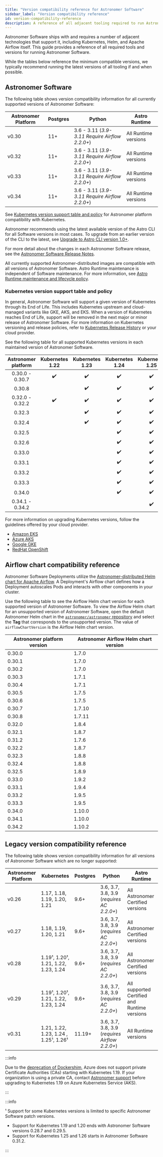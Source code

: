 ```yaml
---
title: "Version compatibility reference for Astronomer Software"
sidebar_label: "Version compatibility reference"
id: version-compatibility-reference
description: A reference of all adjacent tooling required to run Astronomer Software and corresponding version compatibility.
---
```


Astronomer Software ships with and requires a number of adjacent technologies that support it, including Kubernetes, Helm, and Apache Airflow itself. This guide provides a reference of all required tools and versions for running Astronomer Software.

While the tables below reference the minimum compatible versions, we typically recommend running the latest versions of all tooling if and when possible.

## Astronomer Software

<!--- Version-specific -->

The following table shows version compatibility information for all currently supported versions of Astronomer Software:

| Astronomer Platform | Postgres | Python                                         | Astro Runtime        |
| ------------------- | -------- | ---------------------------------------------- | -------------------- |
| v0.30               | 11+      | 3.6 - 3.11 (_3.9-3.11 Require Airflow 2.2.0+_) | All Runtime versions |
| v0.32               | 11+      | 3.6 - 3.11 (_3.9-3.11 Require Airflow 2.2.0+_) | All Runtime versions |
| v0.33               | 11+      | 3.6 - 3.11 (_3.9-3.11 Require Airflow 2.2.0+_) | All Runtime versions |
| v0.34               | 11+      | 3.6 - 3.11 (_3.9-3.11 Require Airflow 2.2.0+_) | All Runtime versions |

See [Kubernetes version support table and policy](#kubernetes-version-support-table-and-policy) for Astronomer platform compatibility with Kubernetes.

Astronomer recommends using the latest available version of the Astro CLI for all Software versions in most cases. To upgrade from an earlier version of the CLI to the latest, see [Upgrade to Astro CLI version 1.0+](upgrade-astro-cli.md).

For more detail about the changes in each Astronomer Software release, see the [Astronomer Software Release Notes](release-notes.md).

All currently supported Astronomer-distributed images are compatible with all versions of Astronomer Software. Astro Runtime maintenance is independent of Software maintenance. For more information, see [Astro Runtime maintenance and lifecycle policy](runtime-version-lifecycle-policy.mdx).

### Kubernetes version support table and policy

In general, Astronomer Software will support a given version of Kubernetes through its End of Life. This includes Kubernetes upstream and cloud-managed variants like GKE, AKS, and EKS. When a version of Kubernetes reaches End of Life, support will be removed in the next major or minor release of Astronomer Software. For more information on Kubernetes versioning and release policies, refer to [Kubernetes Release History](https://kubernetes.io/releases/) or your cloud provider.

See the following table for all supported Kubernetes versions in each maintained version of Astronomer Software.

| Astronomer platform | Kubernetes 1.22 | Kubernetes 1.23 | Kubernetes 1.24 | Kubernetes 1.25 | Kubernetes 1.26 | Kubernetes 1.27 | Kubernetes 1.28 | Kubernetes 1.29 |
| :-----------------: | :-------------: | :-------------: | :-------------: | :-------------: | :-------------: | :-------------: | :-------------: | :-------------: |
|   0.30.0 - 0.30.7   |        ✔️        |        ✔️        |        ✔️        |        ✔️        |        ✔️        |                 |                 |                 |
|       0.30.8        |                 |        ✔️        |        ✔️        |        ✔️        |        ✔️        |        ✔️        |                 |                 |
|   0.32.0 - 0.32.2   |        ✔️        |        ✔️        |        ✔️        |        ✔️        |        ✔️        |        ✔️        |                 |                 |
|       0.32.3        |                 |        ✔️        |        ✔️        |        ✔️        |        ✔️        |        ✔️        |                 |                 |
|       0.32.4        |                 |        ✔️        |        ✔️        |        ✔️        |        ✔️        |        ✔️        |        ✔️        |                 |
|       0.32.5        |                 |                 |        ✔️        |        ✔️        |        ✔️        |        ✔️        |        ✔️        |                 |
|       0.32.6        |                 |                 |        ✔️        |        ✔️        |        ✔️        |        ✔️        |        ✔️        |        ✔️        |
|       0.33.0        |                 |                 |        ✔️        |        ✔️        |        ✔️        |        ✔️        |                 |                 |
|       0.33.1        |                 |                 |        ✔️        |        ✔️        |        ✔️        |        ✔️        |        ✔️        |                 |
|       0.33.2        |                 |                 |        ✔️        |        ✔️        |        ✔️        |        ✔️        |        ✔️        |                 |
|       0.33.3        |                 |                 |        ✔️        |        ✔️        |        ✔️        |        ✔️        |        ✔️        |        ✔️        |
|       0.34.0        |                 |                 |        ✔️        |        ✔️        |        ✔️        |        ✔️        |        ✔️        |                 |
|       0.34.1 - 0.34.2        |                 |                 |                |        ✔️        |        ✔️        |        ✔️        |        ✔️        |        ✔️         |

For more information on upgrading Kubernetes versions, follow the guidelines offered by your cloud provider.

- [Amazon EKS](https://docs.aws.amazon.com/eks/latest/userguide/update-cluster.html)
- [Azure AKS](https://docs.microsoft.com/en-us/azure/aks/upgrade-cluster)
- [Google GKE](https://cloud.google.com/kubernetes-engine/docs/concepts/cluster-upgrades)
- [RedHat OpenShift](https://access.redhat.com/documentation/en-us/openshift_container_platform/4.11/html/updating_clusters/index)

## Airflow chart compatibility reference

Astronomer Software Deployments utilize the [Astronomer-distributed Helm chart for Apache Airflow](https://github.com/astronomer/airflow-chart). A Deployment's Airflow chart defines how a Deployment autoscales Pods and interacts with other components in your cluster. 

Use the following table to see the Airflow Helm chart version for each supported version of Astronomer Software. To view the Airflow Helm chart for an unsupported version of Astronomer Software, open the default Astronomer Helm chart in the [`astronomer/astronomer` repository](https://github.com/astronomer/astronomer/blob/master/charts/astronomer/values.yaml) and select the **Tag** that corresponds to the unsupported version. The value of `airflowChartVersion` is the Airflow Helm chart version.

| Astronomer platform version | Astronomer Airflow Helm chart version |
| --------------------------- | ------------------------------------- |
| 0.30.0                      | 1.7.0                                 |
| 0.30.1                      | 1.7.0                                 |
| 0.30.2                      | 1.7.0                                 |
| 0.30.3                      | 1.7.1                                 |
| 0.30.4                      | 1.7.1                                 |
| 0.30.5                      | 1.7.5                                 |
| 0.30.6                      | 1.7.5                                 |
| 0.30.7                      | 1.7.10                                |
| 0.30.8                      | 1.7.11                                |
| 0.32.0                      | 1.8.4                                 |
| 0.32.1                      | 1.8.7                                 |
| 0.31.2                      | 1.7.6                                 |
| 0.32.2                      | 1.8.7                                 |
| 0.32.3                      | 1.8.8                                 |
| 0.32.4                      | 1.8.8                                 |
| 0.32.5                      | 1.8.9                                 |
| 0.33.0                      | 1.9.2                                 |
| 0.33.1                      | 1.9.4                                 |
| 0.33.2                      | 1.9.5                                 |
| 0.33.3                      | 1.9.5                                 |
| 0.34.0                      | 1.10.0                                |
| 0.34.1                      | 1.10.0                                |
| 0.34.2                      | 1.10.2                                |

## Legacy version compatibility reference

The following table shows version compatibility information for all versions of Astronomer Software which are no longer supported:

| Astronomer Platform | Kubernetes                            | Postgres | Python                                         | Astro Runtime                                |
| ------------------- | ------------------------------------- | -------- | ---------------------------------------------- | -------------------------------------------- |
| v0.26               | 1.17, 1.18, 1.19, 1.20, 1.21          | 9.6+     | 3.6, 3.7, 3.8, 3.9 (_requires AC 2.2.0+_)      | All Astronomer Certified versions            |
| v0.27               | 1.18, 1.19, 1.20, 1.21                | 9.6+     | 3.6, 3.7, 3.8, 3.9 (_requires AC 2.2.0+_)      | All Astronomer Certified versions            |
| v0.28               | 1.19¹, 1.20¹, 1.21, 1.22, 1.23, 1.24  | 9.6+     | 3.6, 3.7, 3.8, 3.9 (_requires AC 2.2.0+_)      | All Astronomer Certified versions            |
| v0.29               | 1.19¹, 1.20¹, 1.21, 1.22, 1.23, 1.24  | 9.6+     | 3.6, 3.7, 3.8, 3.9 (_requires AC 2.2.0+_)      | All supported Certified and Runtime versions |
| v0.31               | 1.21, 1.22, 1.23, 1.24 , 1.25¹, 1.26¹ | 11.19+   | 3.6, 3.7, 3.8, 3.9 (_requires Airflow 2.2.0+_) | All Runtime versions                         |

:::info

Due to the [deprecation of Dockershim](https://kubernetes.io/blog/2020/12/02/dockershim-faq/), Azure does not support private Certificate Authorities (CAs) starting with Kubernetes 1.19. If your organization is using a private CA, contact [Astronomer support](https://support.astronomer.io) before upgrading to Kubernetes 1.19 on Azure Kubernetes Service (AKS).

:::

:::info

¹ Support for some Kubernetes versions is limited to specific Astronomer Software patch versions.

- Support for Kubernetes 1.19 and 1.20 ends with Astronomer Software versions 0.28.7 and 0.29.5.
- Support for Kubernetes 1.25 and 1.26 starts in Astronomer Software 0.31.2.

:::
